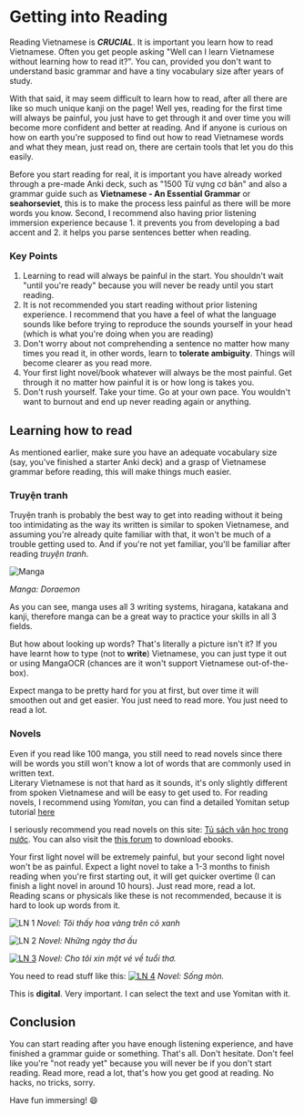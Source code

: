 # Getting into Reading

Reading Vietnamese is ***CRUCIAL***. It is important you learn how to read Vietnamese. Often you get people asking "Well can I learn Vietnamese without learning how to read it?". You can, provided you don't want to understand basic grammar and have a tiny vocabulary size after years of study.  

With that said, it may seem difficult to learn how to read, after all there are like so much unique kanji on the page! Well yes, reading for the first time will always be painful, you just have to get through it and over time you will become more confident and better at reading. And if anyone is curious on how on earth you're supposed to find out how to read Vietnamese words and what they mean, just read on, there are certain tools that let you do this easily.  

Before you start reading for real, it is important you have already worked through a pre-made Anki deck, such as "1500 Từ vựng cơ bản" and also a grammar guide such as **Vietnamese - An Essential Grammar** or **seahorseviet**, this is to make the process less painful as there will be more words you know. Second, I recommend also having prior listening immersion experience because 1. it prevents you from developing a bad accent and 2. it helps you parse sentences better when reading.   

### Key Points  

1. Learning to read will always be painful in the start. You shouldn't wait "until you're ready" because you will never be ready until you start reading.  
2. It is not recommended you start reading without prior listening experience. I recommend that you have a feel of what the language sounds like before trying to reproduce the sounds yourself in your head (which is what you're doing when you are reading)
3. Don't worry about not comprehending a sentence no matter how many times you read it, in other words, learn to **tolerate ambiguity**. Things will become clearer as you read more. 
4. Your first light novel/book whatever will always be the most painful. Get through it no matter how painful it is or how long is takes you. 
5. Don't rush yourself. Take your time. Go at your own pace. You wouldn't want to burnout and end up never reading again or anything.

## Learning how to read 

As mentioned earlier, make sure you have an adequate vocabulary size (say, you've finished a starter Anki deck) and a grasp of Vietnamese grammar before reading, this will make things much easier.


### Truyện tranh
Truyện tranh is probably the best way to get into reading without it being too intimidating as the way its written is similar to spoken Vietnamese, and assuming you're already quite familiar with that, it won't be much of a trouble getting used to. And if you're not yet familiar, you'll be familiar after reading _truyện tranh_.

![Manga](previews/reading/manga1.png)

*Manga: Doraemon*

As you can see, manga uses all 3 writing systems, hiragana, katakana and kanji, therefore manga can be a great way to practice your skills in all 3 fields.

But how about looking up words? That's literally a picture isn't it? If you have learnt how to type (not to **write**) Vietnamese, you can just type it out or using MangaOCR (chances are it won't support Vietnamese out-of-the-box).

Expect manga to be pretty hard for you at first, but over time it will smoothen out and get easier. You just need to read more. You just need to read a lot.

### Novels

Even if you read like 100 manga, you still need to read novels since there will be words you still won't know a lot of words that are commonly used in written text.  
Literary Vietnamese is not that hard as it sounds, it's only slightly different from spoken Vietnamese and will be easy to get used to.
For reading novels, I recommend using *Yomitan*, you can find a detailed Yomitan setup tutorial [here](yomitan.md)  

I seriously recommend you read novels on this site: [Tủ sách văn học trong nước](https://tve-4u.org/forums/tu-sach-van-hoc-trong-nuoc.12/). You can also visit the [this forum](https://tve-4u.org/) to download ebooks.

Your first light novel will be extremely painful, but your second light novel won't be as painful. Expect a light novel to take a 1-3 months to finish reading when you're first starting out, it will get quicker overtime (I can finish a light novel in around 10 hours). Just read more, read a lot.  
Reading scans or physicals like these is not recommended, because it is hard to look up words from it. 

![LN 1](previews/reading/ln1.webp)
*Novel: Tôi thấy hoa vàng trên cỏ xanh*

![LN 2](previews/reading/ln2.jpg)
*Novel: Những ngày thơ ấu*

[![LN 3](previews/reading/ln3.webp)](previews/reading/ln3.webp)
*Novel: Cho tôi xin một vé về tuổi thơ.*  

You need to read stuff like this:
[![LN 4](previews/reading/ln4.png)](previews/reading/ln4.jpg)
*Novel: Sống mòn.*  

This is **digital**. Very important. I can select the text and use Yomitan with it.

## Conclusion
You can start reading after you have enough listening experience, and have finished a grammar guide or something. That's all. Don't hesitate. Don't feel like you're "not ready yet" because you will never be if you don't start reading.
Read more, read a lot, that's how you get good at reading.  No hacks, no tricks, sorry.

Have fun immersing! :smile:


